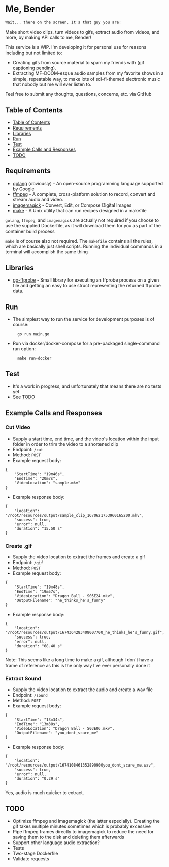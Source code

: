 # Me, Bender

    Wait... there on the screen. It's that guy you are!

Make short video clips, turn videos to gifs, extract audio from videos, and more, by making API calls to me, Bender!

This service is a WIP. I'm developing it for personal use for reasons including but not limited to:
* Creating gifs from source material to spam my friends with (gif captioning pending).
* Extracting MF-DOOM-esque audio samples from my favorite shows in a simple, repeatable way, to make lots of sci-fi-themed electronic music that nobody but me will ever listen to.

Feel free to submit any thoughts, questions, concerns, etc. via GitHub 

## Table of Contents
* [Table of Contents](#table-of-contents)
* [Requirements](#requirements)
* [Libraries](#libraries)
* [Run](#run)
* [Test](#test)
* [Example Calls and Responses](#example-calls-and-responses)
* [TODO](#todo)

## Requirements
* [golang](https://go.dev/) (obviously) - An open-source programming language supported by Google
* [ffmpeg](https://ffmpeg.org/) - A complete, cross-platform solution to record, convert and stream audio and video. 
* [imagemagick](https://imagemagick.org/index.php) - Convert, Edit, or Compose Digital Images
* [make](https://www.gnu.org/software/make/manual/make.html) - A Unix utility that can run recipes designed in a makefile

`golang`, `ffmpeg`, and `imagemagick` are actually not required if you choose to use the supplied Dockerfile, as it will download them for you as part of the container build process

`make` is of course also not required. The `makefile` contains all the rules, which are basically just shell scripts. Running the individual commands in a terminal will accomplish the same thing

## Libraries
* [go-ffprobe](https://gopkg.in/vansante/go-ffprobe.v2) - Small library for executing an ffprobe process on a given file and getting an easy to use struct representing the returned ffprobe data.

## Run
* The simplest way to run the service for development purposes is of course:

        go run main.go
* Run via docker/docker-compose for a pre-packaged single-command run option:

        make run-docker

## Test
* It's a work in progress, and unfortunately that means there are no tests yet
* See [TODO](#todo)

## Example Calls and Responses
### Cut Video
* Supply a start time, end time, and the video's location within the input folder in order to trim the video to a shortened clip
* Endpoint: `/cut`
* Method: `POST`
* Example request body:
```
{
    "StartTime": "19m46s",
    "EndTime": "20m7s",
    "VideoLocation": "sample.mkv"
}   
```
* Example response body:
```
{
    "location": "/root/resources/output/sample_clip_1670621753960165200.mkv",
    "success": true,
    "error": null,
    "duration": "15.50 s"
}
```

### Create .gif
* Supply the video location to extract the frames and create a gif
* Endpoint: `/gif`
* Method: `POST`
* Example request body:
```
{
    "StartTime": "19m48s",
    "EndTime": "19m57s",
    "VideoLocation": "Dragon Ball - S05E24.mkv",
    "OutputFilename": "he_thinks_he's_funny"
}
```
* Example response body:
```
{
    "location": "/root/resources/output/1674364283408007700_he_thinks_he's_funny.gif",
    "success": true,
    "error": null,
    "duration": "68.40 s"
}
```
Note: This seems like a long time to make a gif, although I don't have a frame of reference as this is the only way I've ever personally done it

### Extract Sound
* Supply the video location to extract the audio and create a wav file
* Endpoint: `/sound`
* Method: `POST`
* Example request body:
```
{
    "StartTime": "13m34s",
    "EndTime": "13m38s",
    "VideoLocation": "Dragon Ball - S03E06.mkv",
    "OutputFilename": "you_dont_scare_me"
}
```
* Example response body:
```
{
    "location": "/root/resources/output/1674108461352890900you_dont_scare_me.wav",
    "success": true,
    "error": null,
    "duration": "0.29 s"
}
```
Yes, audio is much quicker to extract. 

## TODO
- Optimize ffmpeg and imagemagick (the latter especially). Creating the gif takes multiple minutes sometimes which is probably excessive
- Pipe ffmpeg frames directly to imagemagick to reduce the need for saving them to the disk and deleting them afterwards
- Support other language audio extraction?
- Tests
- Two-stage Dockerfile 
- Validate requests
